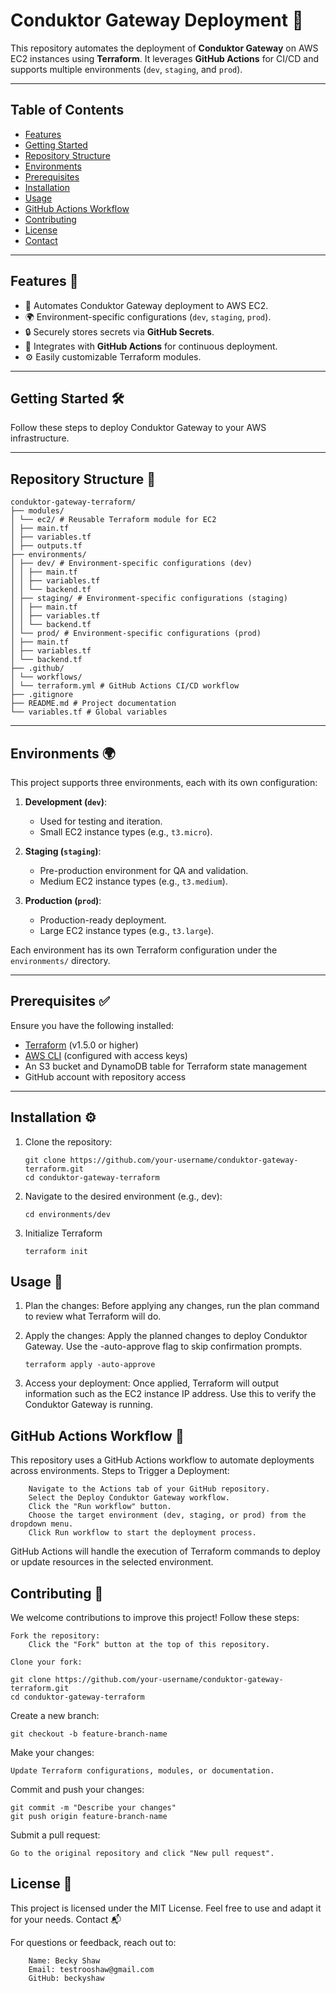 # **Conduktor Gateway Deployment** 🚀

This repository automates the deployment of **Conduktor Gateway** on AWS EC2 instances using **Terraform**. It leverages **GitHub Actions** for CI/CD and supports multiple environments (`dev`, `staging`, and `prod`).

---

## **Table of Contents**

- [Features](#features)
- [Getting Started](#getting-started)
- [Repository Structure](#repository-structure)
- [Environments](#environments)
- [Prerequisites](#prerequisites)
- [Installation](#installation)
- [Usage](#usage)
- [GitHub Actions Workflow](#github-actions-workflow)
- [Contributing](#contributing)
- [License](#license)
- [Contact](#contact)

---

## **Features** 🌟

- 🚀 Automates Conduktor Gateway deployment to AWS EC2.
- 🌍 Environment-specific configurations (`dev`, `staging`, `prod`).
- 🔒 Securely stores secrets via **GitHub Secrets**.
- 🤖 Integrates with **GitHub Actions** for continuous deployment.
- ⚙️ Easily customizable Terraform modules.

---

## **Getting Started** 🛠️

Follow these steps to deploy Conduktor Gateway to your AWS infrastructure.

---

## **Repository Structure** 📂
```
conduktor-gateway-terraform/ 
├── modules/ 
│ └── ec2/ # Reusable Terraform module for EC2 
│ ├── main.tf 
│ ├── variables.tf 
│ ├── outputs.tf 
├── environments/ 
│ ├── dev/ # Environment-specific configurations (dev) 
│ │ ├── main.tf 
│ │ ├── variables.tf 
│ │ └── backend.tf 
│ ├── staging/ # Environment-specific configurations (staging) 
│ │ ├── main.tf 
│ │ ├── variables.tf 
│ │ └── backend.tf 
│ └── prod/ # Environment-specific configurations (prod) 
│ ├── main.tf 
│ ├── variables.tf 
│ └── backend.tf 
├── .github/ 
│ └── workflows/ 
│ └── terraform.yml # GitHub Actions CI/CD workflow 
├── .gitignore 
├── README.md # Project documentation 
└── variables.tf # Global variables
```

---

## **Environments** 🌍

This project supports three environments, each with its own configuration:

1. **Development (`dev`)**:
   - Used for testing and iteration.
   - Small EC2 instance types (e.g., `t3.micro`).
   
2. **Staging (`staging`)**:
   - Pre-production environment for QA and validation.
   - Medium EC2 instance types (e.g., `t3.medium`).

3. **Production (`prod`)**:
   - Production-ready deployment.
   - Large EC2 instance types (e.g., `t3.large`).

Each environment has its own Terraform configuration under the `environments/` directory.

---

## **Prerequisites** ✅

Ensure you have the following installed:

- [Terraform](https://www.terraform.io/) (v1.5.0 or higher)
- [AWS CLI](https://aws.amazon.com/cli/) (configured with access keys)
- An S3 bucket and DynamoDB table for Terraform state management
- GitHub account with repository access

---

## **Installation** ⚙️

1. Clone the repository:
   ```
   git clone https://github.com/your-username/conduktor-gateway-terraform.git
   cd conduktor-gateway-terraform
   ```

2. Navigate to the desired environment (e.g., dev):
   ```
   cd environments/dev
   ```

3. Initialize Terraform
   ```
   terraform init
   ```

## Usage 📖
1. Plan the changes:
Before applying any changes, run the plan command to review what Terraform will do.  

2. Apply the changes:
Apply the planned changes to deploy Conduktor Gateway. Use the -auto-approve flag to skip confirmation prompts.
   ```
   terraform apply -auto-approve
   ```
   

3. Access your deployment:
Once applied, Terraform will output information such as the EC2 instance IP address. Use this to verify the Conduktor Gateway is running.

## GitHub Actions Workflow 🤖
This repository uses a GitHub Actions workflow to automate deployments across environments.
Steps to Trigger a Deployment:
```
    Navigate to the Actions tab of your GitHub repository.
    Select the Deploy Conduktor Gateway workflow.
    Click the "Run workflow" button.
    Choose the target environment (dev, staging, or prod) from the dropdown menu.
    Click Run workflow to start the deployment process.
```
GitHub Actions will handle the execution of Terraform commands to deploy or update resources in the selected environment.

## Contributing 🤝

We welcome contributions to improve this project! Follow these steps:

    Fork the repository:
        Click the "Fork" button at the top of this repository.

    Clone your fork:
```
git clone https://github.com/your-username/conduktor-gateway-terraform.git
cd conduktor-gateway-terraform
```
Create a new branch:
```
git checkout -b feature-branch-name
```
Make your changes:

    Update Terraform configurations, modules, or documentation.

Commit and push your changes:
```
git commit -m "Describe your changes"
git push origin feature-branch-name
```
Submit a pull request:

    Go to the original repository and click "New pull request".

## License 📜

This project is licensed under the MIT License. Feel free to use and adapt it for your needs.
Contact 📬

For questions or feedback, reach out to:
```
    Name: Becky Shaw
    Email: testrooshaw@gmail.com
    GitHub: beckyshaw
```
